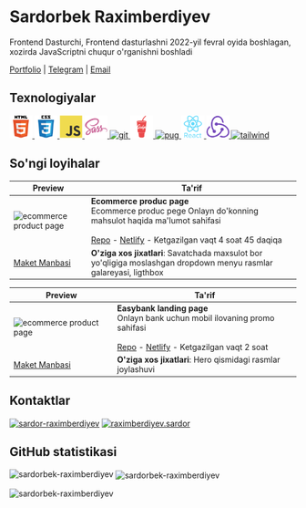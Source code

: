 # Sardorbek Raximberdiyev

Frontend Dasturchi, Frontend dasturlashni 2022-yil fevral oyida boshlagan, xozirda JavaScriptni chuqur o'rganishni boshladi

[Portfolio](https://srb-portfolio.netlify.app) | [Telegram](https://t.me/sardor_raximberdiyev) | [Email](mailto:sardorraximberdiyev@9gmail.com)


## Texnologiyalar

<p align="left">
  <a href="https://www.w3.org/html/" target="_blank" rel="noreferrer"><img src="https://raw.githubusercontent.com/devicons/devicon/master/icons/html5/html5-original-wordmark.svg" alt="html5" width="40" height="40"/> </a>
  <a href="https://www.w3schools.com/css/" target="_blank" rel="noreferrer"><img src="https://raw.githubusercontent.com/devicons/devicon/master/icons/css3/css3-original-wordmark.svg" alt="css3" width="40" height="40"/> </a>
  <a href="https://developer.mozilla.org/en-US/docs/Web/JavaScript" target="_blank" rel="noreferrer"><img src="https://raw.githubusercontent.com/devicons/devicon/master/icons/javascript/javascript-original.svg" alt="javascript" width="40" height="40"/> </a>
  <a href="https://sass-lang.com" target="_blank" rel="noreferrer"><img src="https://raw.githubusercontent.com/devicons/devicon/master/icons/sass/sass-original.svg" alt="sass" width="40" height="40"/> </a>
  <a href="https://git-scm.com/" target="_blank" rel="noreferrer"><img src="https://www.vectorlogo.zone/logos/git-scm/git-scm-icon.svg" alt="git" width="40" height="40"/> </a>
  <a href="https://gulpjs.com" target="_blank" rel="noreferrer"><img src="https://raw.githubusercontent.com/devicons/devicon/master/icons/gulp/gulp-plain.svg" alt="gulp" width="40" height="40"/> </a>
  <a href="https://pugjs.org" target="_blank" rel="noreferrer"><img src="https://cdn.worldvectorlogo.com/logos/pug.svg" alt="pug" width="40" height="40"/> </a>
  <a href="https://reactjs.org/" target="_blank" rel="noreferrer"><img src="https://raw.githubusercontent.com/devicons/devicon/master/icons/react/react-original-wordmark.svg" alt="react" width="40" height="40"/> </a>
  <a href="https://redux.js.org" target="_blank" rel="noreferrer"><img src="https://raw.githubusercontent.com/devicons/devicon/master/icons/redux/redux-original.svg" alt="redux" width="40" height="40"/> </a>
  <a href="https://tailwindcss.com/" target="_blank" rel="noreferrer"><img src="https://www.vectorlogo.zone/logos/tailwindcss/tailwindcss-icon.svg" alt="tailwind" width="40" height="40"/> </a>
</p>


## So'ngi loyihalar

| Preview  |  Ta'rif |
|---|---|
| <img src="https://res.cloudinary.com/dz209s6jk/image/upload/q_auto:good,w_900/Challenges/bognvsqd34ueowkompeh.jpg" alt="ecommerce product page" width="250"/> | <b>Ecommerce produc page</b> <br> Ecommerce produc pege Onlayn do'konning mahsulot haqida ma'lumot sahifasi <br> <br> [Repo](https://www.frontendmentor.io/challenges) - [Netlify](https://srb-e-commerce.netlify.app) - Ketgazilgan vaqt 4 soat 45 daqiqa|
|  [Maket Manbasi](https://www.frontendmentor.io/challenges/ecommerce-product-page-UPsZ9MJp6) |   <b>O'ziga xos jixatlari</b>: Savatchada maxsulot bor yo'qligiga moslashgan dropdown menyu rasmlar galareyasi, ligthbox |

| Preview  |  Ta'rif |
|---|---|
| <img src="https://res.cloudinary.com/dz209s6jk/image/upload/q_auto:good,w_900/Challenges/r57dwegyobrqigxhsj36.jpg" alt="ecommerce product page" width="200" height="120"/> | <b>Easybank landing page</b> <br> Onlayn bank uchun mobil ilovaning promo sahifasi <br> <br> [Repo](https://www.frontendmentor.io/challenges) - [Netlify](https://srb-easybank.netlify.app) - Ketgazilgan vaqt 2 soat |
|  [Maket Manbasi](https://www.frontendmentor.io/challenges/easybank-landing-page-WaUhkoDN) |   <b>O'ziga xos jixatlari</b>: Hero qismidagi rasmlar joylashuvi |



## Kontaktlar

<p align="left">
<a href="https://fb.com/sardor-raximberdiyev" target="blank"><img align="center" src="https://raw.githubusercontent.com/rahuldkjain/github-profile-readme-generator/master/src/images/icons/Social/facebook.svg" alt="sardor-raximberdiyev" height="30" width="40" /></a>
<a href="https://instagram.com/raximberdiyev.sardor" target="blank"><img align="center" src="https://raw.githubusercontent.com/rahuldkjain/github-profile-readme-generator/master/src/images/icons/Social/instagram.svg" alt="raximberdiyev.sardor" height="30" width="40" /></a>
</p>


## GitHub statistikasi

<p><img align="left" src="https://github-readme-stats.vercel.app/api/top-langs?username=sardorbek-raximberdiyev&show_icons=true&locale=en&layout=compact" alt="sardorbek-raximberdiyev" /></p>

<p>&nbsp;<img align="center" src="https://github-readme-stats.vercel.app/api?username=sardorbek-raximberdiyev&show_icons=true&locale=en" alt="sardorbek-raximberdiyev" /></p>

<p><img align="center" src="https://github-readme-streak-stats.herokuapp.com/?user=sardorbek-raximberdiyev&" alt="sardorbek-raximberdiyev" /></p>

